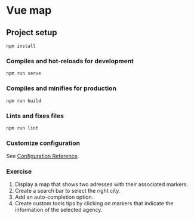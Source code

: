 # Vue map

## Project setup
```
npm install
```

### Compiles and hot-reloads for development
```
npm run serve
```

### Compiles and minifies for production
```
npm run build
```

### Lints and fixes files
```
npm run lint
```

### Customize configuration
See [Configuration Reference](https://cli.vuejs.org/config/).

### Exercise
1. Display a map that shows two adresses with their associated markers.
2. Create a search bar to select the right city.
3. Add an auto-completion option.
4. Create custom tools tips by clicking on markers that indicate the information of the selected agency.
